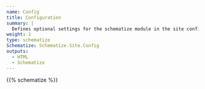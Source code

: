 ```yaml
---
name: Config
title: Configuration
summary: |
  Defines optional settings for the schematize module in the site configuration.
weight: 1
type: schematize
Schematize: Schematize.Site.Config
outputs:
  - HTML
  - Schematize
---
```


{{% schematize %}}
